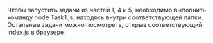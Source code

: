 Чтобы запустить задачи из частей 1, 4 и 5, необходимо выполнить команду node Task1.js, находясь внутри соответствующей папки.
Остальные задачи можно посмотреть, открыв соответствующий index.js в браузере.
